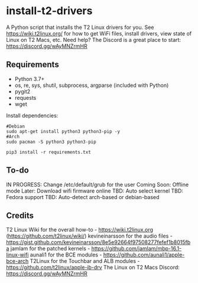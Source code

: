 # install-t2-drivers
A Python script that installs the T2 Linux drivers for you. 
See https://wiki.t2linux.org/ for how to get WiFi files, install drivers, view state of Linux on T2 Macs, etc.
Need help? The Discord is a great place to start: https://discord.gg/wAyMNZrmHR

## Requirements
- Python 3.7+
- os, re, sys, shutil, subprocess, argparse (included with Python)
- pygit2
- requests
- wget

Install dependencies:
```
#Debian
sudo apt-get install python3 python3-pip -y
#Arch
sudo pacman -S python3 python3-pip

pip3 install -r requirements.txt
```

## To-do

IN PROGRESS: Change /etc/default/grub for the user
Coming Soon: Offline mode
Later: Download wifi firmware online
TBD: Auto select kernel
TBD: Fedora support
TBD: Auto-detect arch-based or debian-based

## Credits

T2 Linux Wiki for the overall how-to - https://wiki.t2linux.org (https://github.com/t2linux/wiki/)
kevineinarsson for the audio files - https://gist.github.com/kevineinarsson/8e5e92664f97508277fefef1b8015fba
jamlam for the patched kernels - https://github.com/jamlam/mbp-16.1-linux-wifi
aunali1 for the BCE modules - https://github.com/aunali1/apple-bce-arch
T2Linux for the Touchbar and ALB modules - https://github.com/t2linux/apple-ib-drv
The Linux on T2 Macs Discord: https://discord.gg/wAyMNZrmHR
